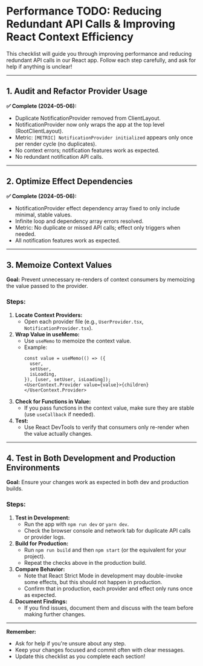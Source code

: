 # Performance TODO: Reducing Redundant API Calls & Improving React Context Efficiency

This checklist will guide you through improving performance and reducing redundant API calls in our React app. Follow each step carefully, and ask for help if anything is unclear!

---

## 1. Audit and Refactor Provider Usage

**✅ Complete (2024-05-06):**
- Duplicate NotificationProvider removed from ClientLayout.
- NotificationProvider now only wraps the app at the top level (RootClientLayout).
- Metric: `[METRIC] NotificationProvider initialized` appears only once per render cycle (no duplicates).
- No context errors; notification features work as expected.
- No redundant notification API calls.

---

## 2. Optimize Effect Dependencies

**✅ Complete (2024-05-06):**
- NotificationProvider effect dependency array fixed to only include minimal, stable values.
- Infinite loop and dependency array errors resolved.
- Metric: No duplicate or missed API calls; effect only triggers when needed.
- All notification features work as expected.

---

## 3. Memoize Context Values

**Goal:** Prevent unnecessary re-renders of context consumers by memoizing the value passed to the provider.

### Steps:
1. **Locate Context Providers:**
   - Open each provider file (e.g., `UserProvider.tsx`, `NotificationProvider.tsx`).
2. **Wrap Value in useMemo:**
   - Use `useMemo` to memoize the context value.
   - Example:
     ```tsx
     const value = useMemo(() => ({
       user,
       setUser,
       isLoading,
     }), [user, setUser, isLoading]);
     <UserContext.Provider value={value}>{children}</UserContext.Provider>
     ```
3. **Check for Functions in Value:**
   - If you pass functions in the context value, make sure they are stable (use `useCallback` if needed).
4. **Test:**
   - Use React DevTools to verify that consumers only re-render when the value actually changes.

---

## 4. Test in Both Development and Production Environments

**Goal:** Ensure your changes work as expected in both dev and production builds.

### Steps:
1. **Test in Development:**
   - Run the app with `npm run dev` or `yarn dev`.
   - Check the browser console and network tab for duplicate API calls or provider logs.
2. **Build for Production:**
   - Run `npm run build` and then `npm start` (or the equivalent for your project).
   - Repeat the checks above in the production build.
3. **Compare Behavior:**
   - Note that React Strict Mode in development may double-invoke some effects, but this should not happen in production.
   - Confirm that in production, each provider and effect only runs once as expected.
4. **Document Findings:**
   - If you find issues, document them and discuss with the team before making further changes.

---

**Remember:**
- Ask for help if you're unsure about any step.
- Keep your changes focused and commit often with clear messages.
- Update this checklist as you complete each section! 